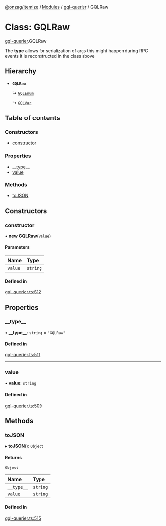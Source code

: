 [@onzag/itemize](../README.md) / [Modules](../modules.md) / [gql-querier](../modules/gql_querier.md) / GQLRaw

# Class: GQLRaw

[gql-querier](../modules/gql_querier.md).GQLRaw

The __type__ allows for serialization of args
this might happen during RPC events it is reconstructed
in the class above

## Hierarchy

- **`GQLRaw`**

  ↳ [`GQLEnum`](gql_querier.GQLEnum.md)

  ↳ [`GQLVar`](gql_querier.GQLVar.md)

## Table of contents

### Constructors

- [constructor](gql_querier.GQLRaw.md#constructor)

### Properties

- [\_\_type\_\_](gql_querier.GQLRaw.md#__type__)
- [value](gql_querier.GQLRaw.md#value)

### Methods

- [toJSON](gql_querier.GQLRaw.md#tojson)

## Constructors

### constructor

• **new GQLRaw**(`value`)

#### Parameters

| Name | Type |
| :------ | :------ |
| `value` | `string` |

#### Defined in

[gql-querier.ts:512](https://github.com/onzag/itemize/blob/f2f29986/gql-querier.ts#L512)

## Properties

### \_\_type\_\_

• **\_\_type\_\_**: `string` = `"GQLRaw"`

#### Defined in

[gql-querier.ts:511](https://github.com/onzag/itemize/blob/f2f29986/gql-querier.ts#L511)

___

### value

• **value**: `string`

#### Defined in

[gql-querier.ts:509](https://github.com/onzag/itemize/blob/f2f29986/gql-querier.ts#L509)

## Methods

### toJSON

▸ **toJSON**(): `Object`

#### Returns

`Object`

| Name | Type |
| :------ | :------ |
| `__type__` | `string` |
| `value` | `string` |

#### Defined in

[gql-querier.ts:515](https://github.com/onzag/itemize/blob/f2f29986/gql-querier.ts#L515)
